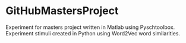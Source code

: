 # GitHubMastersProject
Experiment for masters project written in Matlab using Pyschtoolbox.
Experiment stimuli created in Python using Word2Vec word similarities.
